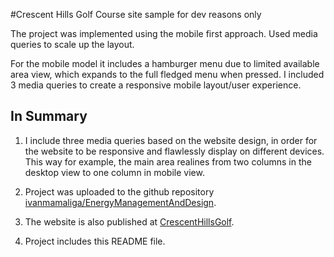 #Crescent Hills Golf Course site sample for dev reasons only 

The project was implemented using the mobile first approach. Used media queries to scale up the layout.

For the mobile model it includes a hamburger menu due to limited available area view, which expands to the full fledged menu when pressed. I included 3 media queries to create a responsive mobile layout/user experience.

## In Summary

1. I include three media queries based on the website design, in order for the website to be responsive and flawlessly display on different devices. This way for example, the main area realines from two columns in the desktop view to one column in mobile view.

2. Project was uploaded to the github repository [ivanmamaliga/EnergyManagementAndDesign](https://github.com/ivanmamaliga/EnergyManagementAndDesign).

3. The website is also published at [CrescentHillsGolf]().

4. Project includes this README file.
